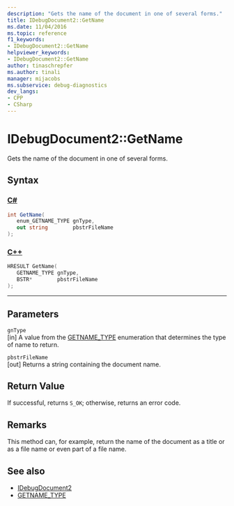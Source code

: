 ```yaml
---
description: "Gets the name of the document in one of several forms."
title: IDebugDocument2::GetName
ms.date: 11/04/2016
ms.topic: reference
f1_keywords:
- IDebugDocument2::GetName
helpviewer_keywords:
- IDebugDocument2::GetName
author: tinaschrepfer
ms.author: tinali
manager: mijacobs
ms.subservice: debug-diagnostics
dev_langs:
- CPP
- CSharp
---
```

# IDebugDocument2::GetName

Gets the name of the document in one of several forms.

## Syntax

### [C#](#tab/csharp)
```csharp
int GetName( 
   enum_GETNAME_TYPE gnType,
   out string        pbstrFileName
);
```
### [C++](#tab/cpp)
```cpp
HRESULT GetName( 
   GETNAME_TYPE gnType,
   BSTR*        pbstrFileName
);
```
---

## Parameters
`gnType`\
[in] A value from the [GETNAME_TYPE](../../../extensibility/debugger/reference/getname-type.md) enumeration that determines the type of name to return.

`pbstrFileName`\
[out] Returns a string containing the document name.

## Return Value
 If successful, returns `S_OK`; otherwise, returns an error code.

## Remarks
 This method can, for example, return the name of the document as a title or as a file name or even part of a file name.

## See also
- [IDebugDocument2](../../../extensibility/debugger/reference/idebugdocument2.md)
- [GETNAME_TYPE](../../../extensibility/debugger/reference/getname-type.md)
